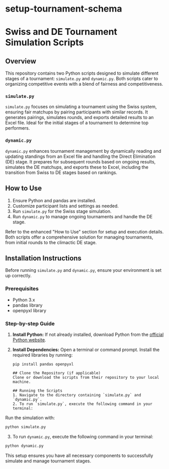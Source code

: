 # setup-tournament-schema

# Swiss and DE Tournament Simulation Scripts

## Overview

This repository contains two Python scripts designed to simulate different stages of a tournament: `simulate.py` and `dynamic.py`. Both scripts cater to organizing competitive events with a blend of fairness and competitiveness.

### `simulate.py`

`simulate.py` focuses on simulating a tournament using the Swiss system, ensuring fair matchups by pairing participants with similar records. It generates pairings, simulates rounds, and exports detailed results to an Excel file. Ideal for the initial stages of a tournament to determine top performers.

### `dynamic.py`

`dynamic.py` enhances tournament management by dynamically reading and updating standings from an Excel file and handling the Direct Elimination (DE) stage. It prepares for subsequent rounds based on ongoing results, simulates the DE matchups, and exports these to Excel, including the transition from Swiss to DE stages based on rankings.

## How to Use

1. Ensure Python and pandas are installed.
2. Customize participant lists and settings as needed.
3. Run `simulate.py` for the Swiss stage simulation.
4. Run `dynamic.py` to manage ongoing tournaments and handle the DE stage.

Refer to the enhanced "How to Use" section for setup and execution details. Both scripts offer a comprehensive solution for managing tournaments, from initial rounds to the climactic DE stage.

## Installation Instructions

Before running `simulate.py` and `dynamic.py`, ensure your environment is set up correctly.

### Prerequisites

- Python 3.x
- pandas library
- openpyxl library

### Step-by-step Guide

1. **Install Python:** If not already installed, download Python from the [official Python website](https://www.python.org/).

2. **Install Dependencies:** Open a terminal or command prompt. Install the required libraries by running:

   ```shell
   pip install pandas openpyxl

   ## Clone the Repository (if applicable)
   Clone or download the scripts from their repository to your local machine.

   ## Running the Scripts
   1. Navigate to the directory containing `simulate.py` and `dynamic.py`.
   2. To run `simulate.py`, execute the following command in your terminal:
   ```

Run the simulation with:

```bash
python simulate.py
```

3. To run `dynamic.py`, execute the following command in your terminal:

```bash
python dynamic.py
```

This setup ensures you have all necessary components to successfully simulate and manage tournament stages.
